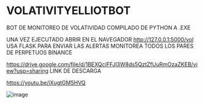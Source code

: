 # VOLATIVITYELLIOTBOT
BOT DE MONITOREO DE VOLATIVIDAD COMPILADO DE PYTHON A .EXE

UNA VEZ EJECUTADO ABRIR EN EL NAVEGADOR http://127.0.0.1:5000/vol USA FLASK PARA ENVIAR LAS ALERTAS MONITOREA TODOS LOS PARES DE PERPETUOS BINANCE


https://drive.google.com/file/d/1BEXQciFFJl3W8ds5QztZfUuRmOzaZKEB/view?usp=sharing  LINK DE DESCARGA

https://youtu.be/iXugtGM5HVQ

![image](https://github.com/user-attachments/assets/69023299-8da5-4d00-ac97-681170662416)

